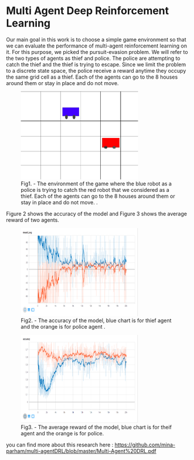 # Multi Agent Deep Reinforcement Learning
 
Our main goal in this work is to choose a simple game environment so that we can evaluate the performance of multi-agent reinforcement learning on it.
For this purpose, we picked the pursuit-evasion problem. We will refer to the two types of agents as thief and police. The police are attempting to catch the thief and the thief is trying to escape.
Since we limit the problem to a discrete state space, the police receive a reward anytime they occupy the same grid cell as a thief. Each of the agents can go to the 8 houses around them or stay in place and do not move.
<figure>
  <img src="graphs/First_Graph.png" alt="" width="320" height="240">
  <figcaption>Fig1. - The environment of the game where the blue robot as a police is trying to catch the red robot that we considered as a thief. Each of the agents can go to the 8 houses around them or stay in place and do not move.
.</figcaption>
</figure>


Figure 2 shows the accuracy of the model and Figure 3 shows the average reward of two agents.


<figure>
  <img src="graphs/Second_Graph.png" alt="" width="320" height="240">
  <figcaption>Fig2. - The accuracy of the model, blue chart is for thief agent and the orange is for police agent .</figcaption>
</figure>


<figure>
  <img src="graphs/Third_Graph.png" alt="" width="320" height="240">
  <figcaption>Fig3. - The average reward of the model, blue chart is for theif agent and the orange is for police.</figcaption>
</figure>


you can find more about this research here :
https://github.com/mina-parham/multi-agentDRL/blob/master/Multi-Agent%20DRL.pdf
